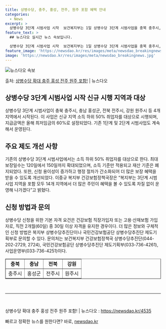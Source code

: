 ```yaml
---
title: 상병수당, 충주, 홍성, 전주, 원주 포함 혜택 안내
categories:
  - News
excerpt: >
  상병수당 3단계 시범사업 시작  보건복지부는 1일 상병수당 3단계 시범사업을 충북 충주시, 충남 홍성군, 전…
feature_text: >
  ## 뉴스다오 실시간 뉴스 속보입니다.

  상병수당 3단계 시범사업 시작  보건복지부는 1일 상병수당 3단계 시범사업을 충북 충주시, 충남 홍성군, 전…
feature_image: 'https://newsdao.kr/res/images/meta/newsdao_breakingnews.jpg'
image: 'https://newsdao.kr/res/images/meta/newsdao_breakingnews.jpg'
---
```


![뉴스다오 속보](https://newsdao.kr/res/images/meta/newsdao_breakingnews.jpg)

<p>출처: <a href="https://newsdao.kr/4535" rel="dofollow">상병수당 확대 충주 홍성 전주 원주 포함!</a> | 뉴스다오</p>

<h2 data-ke-size="size26">상병수당 3단계 시범사업 시작 신규 시행 지역과 대상</h2>
<p data-ke-size="size16">상병수당 3단계 시범사업이 충북 충주시, 충남 홍성군, 전북 전주시, 강원 원주시 등 4개 지역에서 시작된다. 이 사업은 신규 지역 소득 하위 50% 취업자를 대상으로 시행되며, 지급금액은 올해 최저임금의 60%로 설정되었다. 기존 1단계 및 2단계 시범사업도 계속해서 운영된다.</p>

<h2 data-ke-size="size26">주요 제도 개선 사항</h2>
<p data-ke-size="size16">기존의 상병수당 3단계 시범사업에서는 소득 하위 50% 취업자를 대상으로 한다. 최대 보장일수는 120일에서 150일까지 확대되었으며, 소득 기준만 적용되고 재산 기준은 폐지되었다. 또한, 신청 용이성이 증가하고 행정 절차가 간소화되어 더 많은 보장 혜택을 받을 수 있도록 개선되었다. 이중규 복지부 건강보험정책국장은 “복지부는 3단계 시범사업 지역을 포함 모두 14개 지역에서 더 많은 주민이 혜택을 볼 수 있도록 차질 없이 운영해 나가겠다”고 밝혔다.</p>

<h2 data-ke-size="size26">신청 방법과 문의</h2>
<p data-ke-size="size16">상병수당 신청을 위한 기본 자격 요건은 건강보험 직장가입자 또는 고용·산재보험 가입자로, 직전 2개월(60일) 중 30일 이상 자격을 유지한 경우이다. 더 많은 정보와 구체적인 신청 방법은 복지부 상병수당추진단이나 국민건강보험공단 상병수당추진단 제도기획부로 문의할 수 있다. 문의처는 보건복지부 건강보험정책국 상병수당추진단(044-202-2729, 2724), 국민건강보험공단 상병수당추진단 제도기획부(033-736-4261), 사업운영부(033-736-4251)이다.</p>

<table style="width: 100%;" border="1">
<tbody>
<tr>
<td style="text-align: center; height: 17px;"><b>충북</b></td>
<td style="text-align: center; height: 17px;"><b>충남</b></td>
<td style="text-align: center; height: 17px;"><b>전북</b></td>
<td style="text-align: center; height: 17px;"><b>강원</b></td>
</tr>
<tr>
<td style="text-align: center; height: 17px;">충주시</td>
<td style="text-align: center; height: 17px;">홍성군</td>
<td style="text-align: center; height: 17px;">전주시</td>
<td style="text-align: center; height: 17px;">원주시</td>
</tr>
</tbody>
</table>

<p data-ke-size="size16">&nbsp;</p>
<hr>
<p data-ke-size="size16">&nbsp;</p>

<p data-ke-size="size16">상병수당 확대 충주 홍성 전주 원주 포함! | 뉴스다오  : <a href="https://newsdao.kr/4535">https://newsdao.kr/4535</a></p>
 

빠르고 정확한 뉴스를 원한다면? 바로, <a href="https://newsdao.kr" rel="dofollow">newsdao.kr</a>


